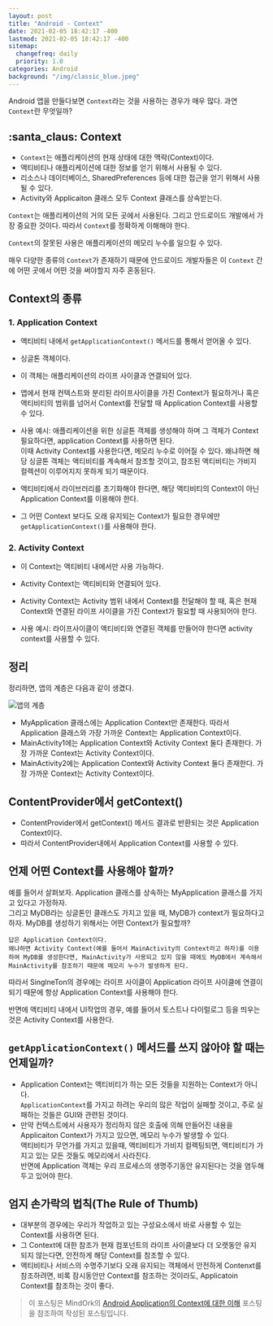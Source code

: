 ```yaml
---
layout: post
title: "Android - Context"
date: 2021-02-05 18:42:17 -400
lastmod: 2021-02-05 18:42:17 -400
sitemap:
  changefreq: daily
  priority: 1.0
categories: Android
background: "/img/classic_blue.jpeg"
---
```


Android 앱을 만들다보면 `Context`라는 것을 사용하는 경우가 매우 많다. 
과연 `Context`란 무엇일까?

## :santa_claus: Context
- `Context`는 애플리케이션의 현재 상태에 대한 맥락(Context)이다.
- 액티비티나 애플리케이션에 대한 정보를 얻기 위해서 사용될 수 있다.
- 리소스나 데이터베이스, SharedPreferences 등에 대한 접근을 얻기 위해서 사용될 수 있다.
- Activity와 Applicaiton 클래스 모두 Context 클래스를 상속받는다.

`Context`는 애플리케이션의 거의 모든 곳에서 사용된다. 그리고 안드로이드 개발에서 가장 중요한 것이다. 따라서 `Context`를 정확하게 이해해야 한다.  

`Context`의 잘못된 사용은 애플리케이션의 메모리 누수를 일으킬 수 있다.  

매우 다양한 종류의 `Context`가 존재하기 때문에 안드로이드 개발자들은 이 `Context` 간에 어떤 곳에서 어떤 것을 써야할지 자주 혼동된다.  

## Context의 종류
### 1. Application Context
- 액티비티 내에서 `getApplicationContext()` 메서드를 통해서 얻어올 수 있다.
- 싱글톤 객체이다.
- 이 객체는 애플리케이션의 라이프 사이클과 연결되어 있다.
- 앱에서 현재 컨텍스트와 분리된 라이프사이클을 가진 Context가 필요하거나 혹은 액티비티의 범위를 넘어서 Context를 전달할 때 Application Context를 사용할 수 있다.

- 사용 예시: 애플리케이션을 위한 싱글톤 객체를 생성해야 하며 그 객체가 Context 필요하다면, application Context를 사용하면 된다.  
이때 Activity Context를 사용한다면, 메모리 누수로 이어질 수 있다. 왜냐하면 해당 싱글톤 객체는 액티비티를 계속해서 참조할 것이고, 참조된 액티비티는 가비지 컬렉션이 이루어지지 못하게 되기 때문이다.  

- 액티비티에서 라이브러리를 초기화해야 한다면, 해당 액티비티의 Context이 아닌 Application Context를 이용해야 한다.

- 그 어떤 Context 보다도 오래 유지되는 Context가 필요한 경우에만 `getApplicationContext()`를 사용해야 한다.

### 2. Activity Context
- 이 Context는 액티비티 내에서만 사용 가능하다.
- Activity Context는 액티비티와 연결되어 있다.
- Activity Context는 Activity 범위 내에서 Context를 전달해야 할 때, 혹은 현재 Context와 연결된 라이프 사이클을 가진 Context가 필요할 때 사용되어야 한다.

- 사용 예시: 라이프사이클이 액티비티와 연결된 객체를 만들어야 한다면 activity context를 사용할 수 있다.

## 정리 
정리하면, 앱의 계층은 다음과 같이 생겼다.
  
![앱의 계층](https://s3.ap-south-1.amazonaws.com/mindorks-server-uploads/context-app-activity-hierarchy.jpg)
- MyApplication 클래스에는 Application Context만 존재한다. 따라서 Application 클래스와 가장 가까운 Context는 Application Context이다.
- MainActivity1에는 Application Context와 Activity Context 둘다 존재한다. 가장 가까운 Context는 Activity Context이다.
- MainActivity2에는 Application Context와 Activity Context 둘다 존재한다. 가장 가까운 Context는 Activity Context이다.

## ContentProvider에서 getContext()
- ContentProvider에서 getContext() 메서드 결과로 반환되는 것은 Application Context이다.
- 따라서 ContentProvider내에서 Application Context를 사용할 수 있다.

## 언제 어떤 Context를 사용해야 할까?
예를 들어서 살펴보자.
Application 클래스를 상속하는 MyApplication 클래스를 가지고 있다고 가정하자.  
그리고 MyDB라는 싱글톤인 클래스도 가지고 있을 때, MyDB가 context가 필요하다고 하자. MyDB를 생성하기 위해서는 어떤 Context가 필요할까?  

    답은 Application Context이다. 
    왜냐하면 Activity Context(예를 들어서 MainActivity의 Context라고 하자)를 이용하여 MyDB를 생성한다면, MainActivity가 사용되고 있지 않을 때에도 MyDB에서 계속해서 MainActivity를 참조하기 때문에 메모리 누수가 발생하게 된다.  
    
따라서 SinglneTon의 경우에는 라이프 사이클이 Application 라이프 사이클에 연결이 되기 때문에 항상 Application Context를 사용해야 한다.

반면에 액티비티 내에서 UI작업의 경우, 예를 들어서 토스트나 다이럴로그 등을 띄우는 것은 Activity Context를 사용한다.  

## `getApplicationContext()` 메서드를 쓰지 않아야 할 때는 언제일까?
- Application Context는 액티비티가 하는 모든 것들을 지원하는 Context가 아니다.  
`ApplicationContext`를 가지고 하려는 우리의 많은 작업이 실패할 것이고, 주로 실패하는 것들은 GUI와 관련된 것이다.
- 만약 컨텍스트에서 사용자가 정리하지 않은 호출에 의해 만들어진 내용을 Applicaiton Context가 가지고 있으면, 메모리 누수가 발생할 수 있다.  
액티비티가 무언가를 가지고 있을때, 액티비티가 가비지 컬렉팅되면, 액티비티가 가지고 있는 모든 것들도 메모리에서 사라진다.  
반면에 Application 객체는 우리 프로세스의 생명주기동안 유지된다는 것을 염두해두고 있어야 한다.

## 엄지 손가락의 법칙(The Rule of Thumb)
- 대부분의 경우에는 우리가 작업하고 있는 구성요소에서 바로 사용할 수 있는 Context를 사용하면 된다.
- 그 Context에 대한 참조가 현재 컴포넌트의 라이프 사이클보다 더 오랫동안 유지 되지 않는다면, 안전하게 해당 Context를 참조할 수 있다.
- 액티비티나 서비스의 수명주기보다 오래 유지되는 객체에서 안전하게 Contenxt를 참조하려면, 비록 잠시동안만 Context를 참조하는 것이라도, Applicatoin Context를 참조하는 것이 좋다.

> 이 포스팅은 MindOrk의 [Android Application의 Context에 대한 이해](https://blog.mindorks.com/understanding-context-in-android-application-330913e32514) 포스팅을 참조하여 작성된 포스팅입니다.        

  
